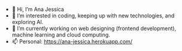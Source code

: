 - 👋 Hi, I’m Ana Jessica
- 👀 I’m interested in coding, keeping up with new technologies, and exploring AI. 
- 🌱 I’m currently working on web designing (frontend development), machine learning and cloud computing.
- 📫 Personal: https://ana-jessica.herokuapp.com/

<!---
AnaJessica15/AnaJessica15 is a ✨ special ✨ repository because its `README.md` (this file) appears on your GitHub profile.
You can click the Preview link to take a look at your changes.
--->
